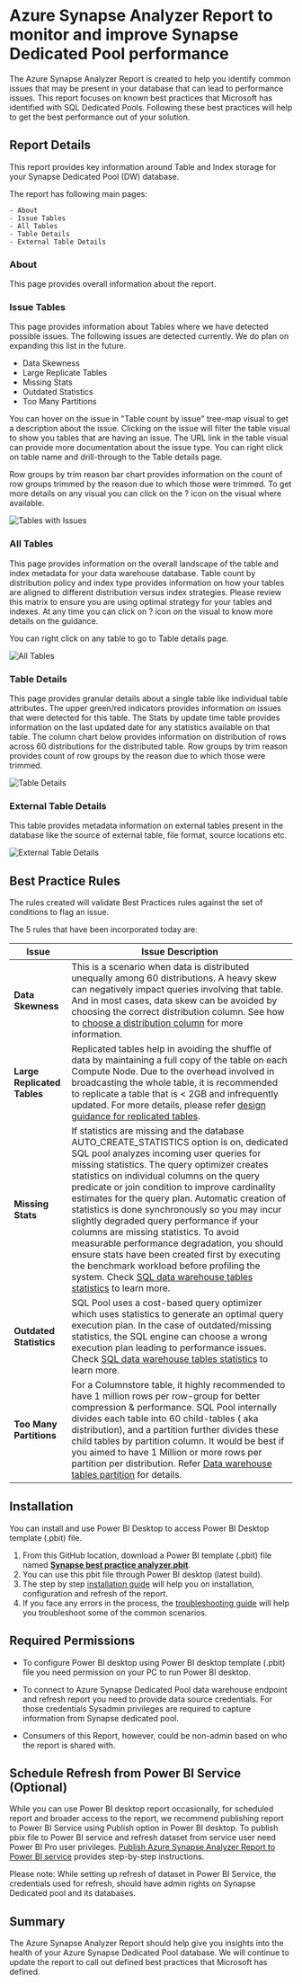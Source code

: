 # Azure Synapse Analyzer Report to monitor and improve Synapse Dedicated Pool performance

The Azure Synapse Analyzer Report is created to help you identify common issues that may be present in your database that can lead to performance issues. This report focuses on known best practices that Microsoft has identified with SQL Dedicated Pools. Following these best practices will help to get the best performance out of your solution.

## Report Details

This report provides key information around Table and Index storage for your Synapse Dedicated Pool (DW) database. 

The report has following main pages:

	- About
	- Issue Tables
	- All Tables
	- Table Details
	- External Table Details

### About

This page provides overall information about the report. 

### Issue Tables

This page provides information about Tables where we have detected possible issues. The following issues are detected currently. We do plan on expanding this list in the future.
- Data Skewness
- Large Replicate Tables
- Missing Stats
- Outdated Statistics
- Too Many Partitions

You can hover on the issue in "Table count by issue" tree-map visual to get a description about the issue. Clicking on the issue will filter the table visual to show you tables that are having an issue. The URL link in the table visual can provide more documentation about the issue type. You can right click on table name and drill-through to the Table details page.

Row groups by trim reason bar chart provides information on the count of row groups trimmed by the reason due to which those were trimmed. To get more details on any visual you can click on the ? icon on the visual where available.

![Tables with Issues](./img/Tables-with-Issues.png "Tables with Issues")

### All Tables

This page provides information on the overall landscape of the table and index metadata for your data warehouse database. Table count by distribution policy and index type provides information on how your tables are aligned to different distribution versus index strategies. Please review this matrix to ensure you are using optimal strategy for your tables and indexes. At any time you can click on ? icon on the visual to know more details on the guidance.

You can right click on any table to go to Table details page.

![All Tables](./img/All-Tables.png "All Tables")

### Table Details

This page provides granular details about a single table like individual table attributes. The upper green/red indicators provides information on issues that were detected for this table. The Stats by update time table provides information on the last updated date for any statistics available on that table. The column chart below provides information on distribution of rows across 60 distributions for the distributed table. Row groups by trim reason provides count of row groups by the reason due to which those were trimmed.

![Table Details](./img/Table-Details.png "Table Details")

### External Table Details

This table provides metadata information on external tables present in the database like the source of external table, file format, source locations etc.

![External Table Details](./img/External-Table-Details.png "External Table Details")

## Best Practice Rules

The rules created will validate Best Practices rules against the set of conditions to flag an issue.

The 5 rules that have been incorporated today are:

| Issue  | Issue Description  |
| ------------ | ------------ |
| **Data Skewness**  | This is a scenario when data is distributed unequally among 60 distributions. A heavy skew can negatively impact queries involving that table. And in most cases, data skew can be avoided by choosing the correct distribution column. See how to [choose a distribution column](https://docs.microsoft.com/azure/synapse-analytics/sql-data-warehouse/sql-data-warehouse-tables-distribute#choose-a-distribution-column "choose a distribution column") for more information.  |
| **Large Replicated Tables**  | Replicated tables help in avoiding the shuffle of data by maintaining a full copy of the table on each Compute Node. Due to the overhead involved in broadcasting the whole table, it is recommended to replicate a table that is < 2GB and infrequently updated. For more details, please refer [design guidance for replicated tables](https://docs.microsoft.com/azure/synapse-analytics/sql-data-warehouse/design-guidance-for-replicated-tables "design guidance for replicated tables").  |
| **Missing Stats**  | If statistics are missing and the database AUTO_CREATE_STATISTICS option is on, dedicated SQL pool analyzes incoming user queries for missing statistics. The query optimizer creates statistics on individual columns on the query predicate or join condition to improve cardinality estimates for the query plan. Automatic creation of statistics is done synchronously so you may incur slightly degraded query performance if your columns are missing statistics. To avoid measurable performance degradation, you should ensure stats have been created first by executing the benchmark workload before profiling the system. Check [SQL data warehouse tables statistics](https://docs.microsoft.com/azure/synapse-analytics/sql-data-warehouse/sql-data-warehouse-tables-statistics "SQL data warehouse tables statistics") to learn more.  |
| **Outdated Statistics**  | SQL Pool uses a cost-based query optimizer which uses statistics to generate an optimal query execution plan. In the case of outdated/missing statistics, the SQL engine can choose a wrong execution plan leading to performance issues. Check [SQL data warehouse tables statistics](https://docs.microsoft.com/azure/synapse-analytics/sql-data-warehouse/sql-data-warehouse-tables-statistics "SQL data warehouse tables statistics") to learn more.  |
| **Too Many Partitions**  | For a Columnstore table, it highly recommended to have 1 million rows per row-group for better compression & performance. SQL Pool internally divides each table into 60 child-tables ( aka distribution), and a partition further divides these child tables by partition column. It would be best if you aimed to have 1 Million or more rows per partition per distribution. Refer [Data warehouse tables partition](https://docs.microsoft.com/azure/synapse-analytics/sql-data-warehouse/sql-data-warehouse-tables-partition "Data warehouse tables partition") for details.  |


## Installation 

You can install and use Power BI Desktop to access Power BI Desktop template (.pbit) file.

1. From this GitHub location, download a Power BI template (.pbit) file named [**Synapse best practice analyzer.pbit**](./Synapse%20best%20practice%20analyzer.pbit "Synapse best practice analyzer.pbit"). 
2. You can use this pbit file through Power BI desktop (latest build). 
3. The step by step [installation guide](./InstallationGuide.md "InstallationGuide.md") will help you on installation, configuration and refresh of the report. 
4. If you face any errors in the process, the [troubleshooting guide](./TroubleshootingGuide.md "troubleshootingGuide.md") will help you troubleshoot some of the common scenarios.

## Required Permissions

- To configure Power BI desktop using Power BI desktop template (.pbit) file you need permission on your PC to run Power BI desktop.

- To connect to Azure Synapse Dedicated Pool data warehouse endpoint and refresh report you need to provide data source credentials. For those credentials Sysadmin privileges are required to capture information from Synapse dedicated pool. 

- Consumers of this Report, however, could be non-admin based on who the report is shared with. 

## Schedule Refresh from Power BI Service (Optional)

While you can use Power BI desktop report occasionally, for scheduled report and broader access to the report, we recommend publishing report to Power BI Service using Publish option in Power BI desktop. To publish pbix file to Power BI service and refresh dataset from service user need Power BI Pro user privileges. [Publish Azure Synapse Analyzer Report to Power BI service](./PublishToPowerBIService.md "PublishToPowerBIService.md") provides step-by-step instructions.

Please note: While setting up refresh of dataset in Power BI Service, the credentials used for refresh, should have admin rights on Synapse Dedicated pool and its databases.

## Summary 

The Azure Synapse Analyzer Report should help give you insights into the health of your Azure Synapse Dedicated Pool database. We will continue to update the report to call out defined best practices that Microsoft has defined. 

